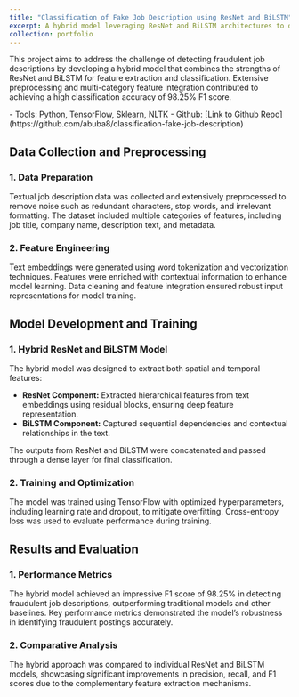 ```yaml
---
title: "Classification of Fake Job Description using ResNet and BiLSTM"
excerpt: A hybrid model leveraging ResNet and BiLSTM architectures to detect fraudulent job descriptions with an F1 score of 98.25%.
collection: portfolio
---
```

<!-- [Link to Github Repo](https://github.com/abuba8) -->

<p>This project aims to address the challenge of detecting fraudulent job descriptions by developing a hybrid model that combines the strengths of ResNet and BiLSTM for feature extraction and classification. Extensive preprocessing and multi-category feature integration contributed to achieving a high classification accuracy of 98.25% F1 score.</p>
- Tools: Python, TensorFlow, Sklearn, NLTK
- Github: [Link to Github Repo](https://github.com/abuba8/classification-fake-job-description)

<h2>Data Collection and Preprocessing</h2>
<h3>1. Data Preparation</h3> 
<p>Textual job description data was collected and extensively preprocessed to remove noise such as redundant characters, stop words, and irrelevant formatting. The dataset included multiple categories of features, including job title, company name, description text, and metadata.</p> 

<h3>2. Feature Engineering</h3> 
<p>Text embeddings were generated using word tokenization and vectorization techniques. Features were enriched with contextual information to enhance model learning. Data cleaning and feature integration ensured robust input representations for model training.</p>

<h2>Model Development and Training</h2>
<h3>1. Hybrid ResNet and BiLSTM Model</h3> 
<p>The hybrid model was designed to extract both spatial and temporal features:</p>

- **ResNet Component:** Extracted hierarchical features from text embeddings using residual blocks, ensuring deep feature representation. 
- **BiLSTM Component:** Captured sequential dependencies and contextual relationships in the text. 

<p>The outputs from ResNet and BiLSTM were concatenated and passed through a dense layer for final classification.</p> 
<h3>2. Training and Optimization</h3> 
<p>The model was trained using TensorFlow with optimized hyperparameters, including learning rate and dropout, to mitigate overfitting. Cross-entropy loss was used to evaluate performance during training.</p>

<h2>Results and Evaluation</h2>
<h3>1. Performance Metrics</h3> 
<p>The hybrid model achieved an impressive F1 score of 98.25% in detecting fraudulent job descriptions, outperforming traditional models and other baselines. Key performance metrics demonstrated the model’s robustness in identifying fraudulent postings accurately.</p> 
<h3>2. Comparative Analysis</h3> 
<p>The hybrid approach was compared to individual ResNet and BiLSTM models, showcasing significant improvements in precision, recall, and F1 scores due to the complementary feature extraction mechanisms.</p>